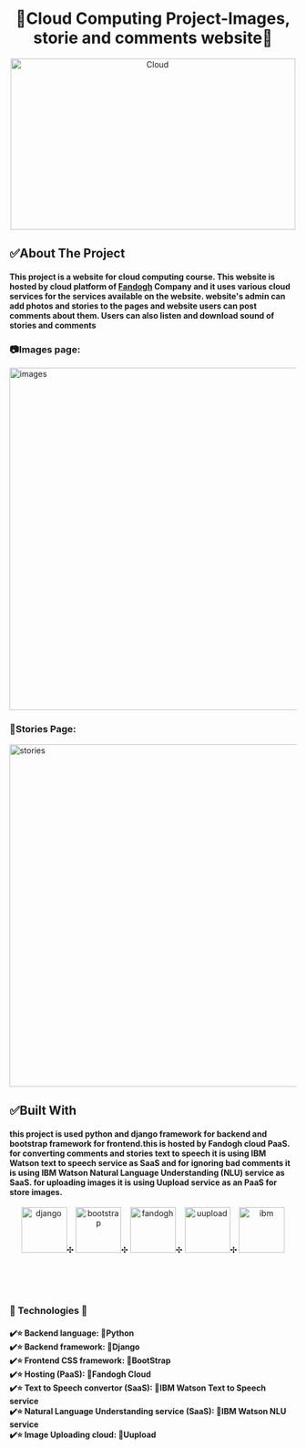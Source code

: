 
<h1 align="center" >🌟Cloud Computing Project-Images, storie and comments website🌟</h1>

<p align="center"  >  
  <img src="https://images.squarespace-cdn.com/content/v1/5e9e61184a2e5f4b613d5853/1589203361327-OKGR7H58GGGLKW4K1EY1/CC.gif" alt="Cloud" width="500" height="300">
  </p>



## ✅About The Project
<h4 align="left" > This project is a website for cloud computing course. This website is hosted by cloud platform of   <a href="https://www.fandogh.cloud/"> Fandogh</a> Company and it uses various cloud services for the services available on the website. website's admin can add photos and stories to the pages and website users can post comments about them. Users can also listen and download sound of stories and comments </h4>
<p align="center" >
  <h3>📷Images page:</h3>
  <img src="https://s4.uupload.ir/files/image_59pm.jpg" alt="images" width="800" height="600">
  <h3>📃Stories Page:</h3>
  <img src="https://s4.uupload.ir/files/storie_b8xl.jpg" alt="stories" width="800" height="600">
</p>

## ✅Built With
<h4> this project is used python and django framework for backend and bootstrap framework for frontend.this is hosted by Fandogh cloud PaaS. for converting comments and stories text to speech it is using IBM Watson text to speech service as SaaS and for ignoring bad comments it is using IBM Watson Natural Language Understanding (NLU) service as SaaS. for uploading images it is using Uupload service as an PaaS for store images.
  </h4>
<p align="center" > 
  <img src="https://styles.redditmedia.com/t5_2qh4v/styles/communityIcon_r1rcce3bp1241.png" alt="django" width="80" height="80">✣
  <img src="http://ajeetprofile.in/img/icons/skills_icons/bootstrap.jpg" alt="bootstrap" width="80" height="80">✣
  <img src="https://s4.uupload.ir/files/fandogh_ipp1.jpg" alt="fandogh" width="80" height="80">✣
  <img src="https://uupload.ir/css/images/logo3.png" alt="uupload" width="80" height="80">✣
  <img src="https://s4.uupload.ir/files/ibmw_nstn.jpg" alt="ibm" width="80" height="80">  
</p>
<br/><br/><br/> 
<h3>
  🌟 Technologies 🌟
  </h3>
<h4>
  ✔️⭐ Backend language: 🐍Python <br/>
  ✔️⭐ Backend framework: 🔧Django<br/>
  ✔️⭐ Frontend CSS framework: 🎨BootStrap<br/>
  ✔️⭐ Hosting (PaaS): 🌰Fandogh Cloud<br/>
  ✔️⭐ Text to Speech convertor (SaaS): 📢IBM Watson Text to Speech service<br/>
  ✔️⭐ Natural Language Understanding service (SaaS): 🔎IBM Watson NLU service<br/>
  ✔️⭐ Image Uploading cloud: 📁Uupload<br/>
  </h4>






